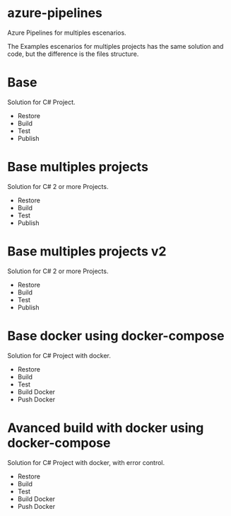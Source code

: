 # azure-pipelines
Azure Pipelines for multiples escenarios.

The Examples escenarios for multiples projects has the same solution and code, but the difference is the files structure.


# Base
Solution for C# Project.

 - Restore
 - Build
 - Test
 - Publish

# Base multiples projects
Solution for C# 2 or more Projects.

 - Restore
 - Build
 - Test
 - Publish

# Base multiples projects v2
Solution for C# 2 or more Projects.

 - Restore
 - Build
 - Test
 - Publish


# Base docker using docker-compose
Solution for C# Project with docker.

 - Restore
 - Build
 - Test
 - Build Docker
 - Push Docker


# Avanced build with docker using docker-compose

Solution for C# Project with docker, with error control.

 - Restore
 - Build
 - Test
 - Build Docker
 - Push Docker

